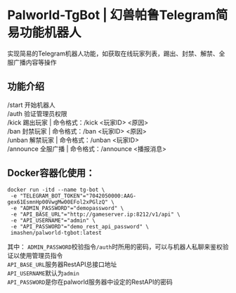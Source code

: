 # Palworld-TgBot | 幻兽帕鲁Telegram简易功能机器人
实现简易的Telegram机器人功能，如获取在线玩家列表，踢出、封禁、解禁、全服广播内容等操作

## 功能介绍
/start 开始机器人 </br>
/auth 验证管理员权限 </br>
/kick 踢出玩家 | 命令格式：/kick <玩家ID> <原因> </br>
/ban 封禁玩家 | 命令格式：/ban <玩家ID> <原因> </br>
/unban 解禁玩家 | 命令格式：/unban <玩家ID> </br>
/announce 全服广播 | 命令格式：/announce <播报消息> </br>

## Docker容器化使用：
```
docker run -itd --name tg-bot \
 -e "TELEGRAM_BOT_TOKEN"="7042050000:AAG-gex61EsmnHp00VwgMw00EFol2xPGlzQ" \
 -e "ADMIN_PASSWORD"="demopassword" \
 -e "API_BASE_URL"="http://gameserver.ip:8212/v1/api" \
 -e "API_USERNAME"="admin" \
 -e "API_PASSWORD"="demo_rest_api_password" \
 imashen/palworld-tgbot:latest
```
其中：
`ADMIN_PASSWORD`校验指令`/auth`时所用的密码，可以与机器人私聊来鉴权验证以使用管理员指令 </br>
`API_BASE_URL`服务器RestAPI总接口地址 </br>
`API_USERNAME`默认为`admin` </br>
`API_PASSWORD`是你在palworld服务器中设定的RestAPI的密码 </br>
